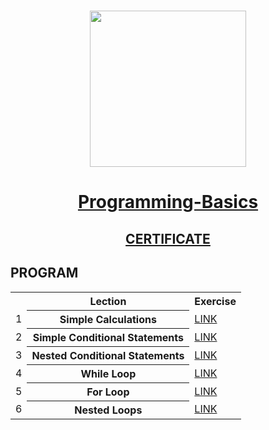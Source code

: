 # <p align="center"><img src="http://spaceappschallengebulgaria.eu/sites/default/files/softuni.png" width = 250 /></p>

# <a href="https://softuni.bg/trainings/2153/programming-basics-with-csharp-october-2018"><p align="center"> Programming-Basics <p></a>

## <a href="https://softuni.bg/certificates/details/60334/c22cf38a" ><p align="center"> CERTIFICATE <p></a>

## PROGRAM

<table>
<tr>
  <th></th><th>Lection</th><th>Exercise</th>
</tr>
<tr>
  <td>1</td>
  <th>Simple Calculations</th>
  <td><a href="https://github.com/nikolay-doichev/SoftUni-course-Programming-Basics-with-C-from-Software-Engineering-program/tree/master/01.Simple%20Calculations%20Exercise" >LINK</a></td>
</tr>
<tr>
  <td>2</td>
  <th>Simple Conditional Statements</th>
  <td><a href="https://github.com/nikolay-doichev/SoftUni-course-Programming-Basics-with-C-from-Software-Engineering-program/tree/master/02.Simple%20Conditional%20Statements%20Exercise" >LINK</a></td>
<tr>
    <td>3</td>
    <th>Nested Conditional Statements</th>
    <td><a href="https://github.com/nikolay-doichev/SoftUni-course-Programming-Basics-with-C-from-Software-Engineering-program/tree/master/03.Nested%20Conditional%20Statements%20Exercise" >LINK</a></td>
</tr>
</tr>
  <tr>
  <td>4</td>
    <th>While Loop</th>
    <td><a href="https://github.com/nikolay-doichev/SoftUni-course-Programming-Basics-with-C-from-Software-Engineering-program/tree/master/04.While%20Loop%20Exersice" > LINK</a></td>
</tr>
  <tr>
  <td>5</td>
    <th>For Loop</th>
    <td><a href="https://github.com/nikolay-doichev/SoftUni-course-Programming-Basics-with-C-from-Software-Engineering-program/tree/master/05.For%20Loop%20Exersice" >LINK</a></td>
</tr>
<tr>
  <td>6</td>
    <th>Nested Loops</th>
    <td><a href="https://github.com/nikolay-doichev/SoftUni-course-Programming-Basics-with-C-from-Software-Engineering-program/tree/master/06.Nested%20Loops%20Exersice" >LINK</a></td>
</tr>
  </table>

